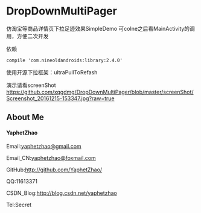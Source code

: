 # DropDownMultiPager

仿淘宝等商品详情页下拉足迹效果SimpleDemo
可colne之后看MainActivity的调用，方便二次开发

依赖
```
compile 'com.nineoldandroids:library:2.4.0'
```

使用开源下拉框架：ultraPullToRefash

演示请看screenShot
https://github.com/xqgdmg/DropDownMultiPager/blob/master/screenShot/Screenshot_20161215-153347.jpg?raw=true

## About Me

#### YaphetZhao

Email:yaphetzhao@gmail.com

Email_CN:yaphetzhao@foxmail.com

GitHub:http://github.com/YaphetZhao/

QQ:11613371

CSDN_Blog:http://blog.csdn.net/yaphetzhao

Tel:Secret
